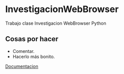 # InvestigacionWebBrowser
Trabajo clase Investigacion WebBrowser Python

## Cosas por hacer
* Comentar.
* Hacerlo más bonito.

[Documentacion](https://docs.python.org/3.6/library/webbrowser.html)
